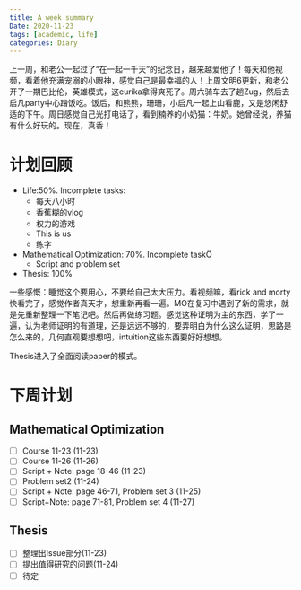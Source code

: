 ```yaml
---
title: A week summary
Date: 2020-11-23
tags: [academic, life]
categories: Diary
---
```


上一周，和老公一起过了“在一起一千天”的纪念日，越来越爱他了！每天和他视频，看着他充满宠溺的小眼神，感觉自己是最幸福的人！上周文明6更新，和老公开了一期巴比伦，英雄模式，这eurika拿得爽死了。周六骑车去了趟Zug，然后去启凡party中心蹭饭吃。饭后，和熊熊，珊珊，小启凡一起上山看鹿，又是悠闲舒适的下午。周日感觉自己光打电话了，看到楠养的小奶猫：牛奶。她曾经说，养猫有什么好玩的。现在，真香！

# 计划回顾

- Life:50%. Incomplete tasks:
  - 每天八小时
  - 香蕉糊的vlog
  - 权力的游戏
  - This is us
  - 练字
- Mathematical Optimization: 70%. Incomplete taskÖ
  - Script and problem set
- Thesis: 100%

一些感慨：睡觉这个要用心，不要给自己太大压力。看视频嘛，看rick and morty快看完了，感觉作者真天才，想重新再看一遍。MO在复习中遇到了新的需求，就是先重新整理一下笔记吧。然后再做练习题。感觉这种证明为主的东西，学了一遍，认为老师证明的有道理，还是远远不够的，要弄明白为什么这么证明，思路是怎么来的，几何直观要想想吧，intuition这些东西要好好想想。

Thesis进入了全面阅读paper的模式。

# 下周计划

## Mathematical Optimization

- [ ] Course 11-23 (11-23)
- [ ] Course 11-26 (11-26)
- [ ] Script + Note: page 18-46 (11-23)
- [ ] Problem set2 (11-24)
- [ ] Script + Note: page 46-71, Problem set 3 (11-25)
- [ ] Script+Note: page 71-81, Problem set 4 (11-27)

## Thesis

- [ ] 整理出Issue部分(11-23)
- [ ] 提出值得研究的问题(11-24)
- [ ] 待定